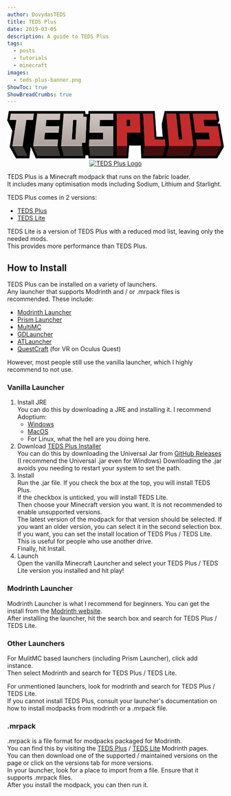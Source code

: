 ```yaml
---
author: DovydasTEDS
title: TEDS Plus
date: 2019-03-05
description: A guide to TEDS Plus
tags:
  - posts
  - tutorials
  - minecraft
images:
  - teds-plus-banner.png
ShowToc: true
ShowBreadCrumbs: true
---
```


<div align="center">
  <a href="https://modrinth.com/modpack/teds-plus">
    <img src="teds-plus-title.png" alt="Logo" height="110">
  </a>
  <br/>
  <a href="https://modrinth.com/modpack/teds-plus">
  <img src="https://cdn.jsdelivr.net/npm/@intergrav/devins-badges@3/assets/cozy/available/modrinth_vector.svg" alt="TEDS Plus Logo" height="56">
  </a>
  <br/>
</div>

TEDS Plus is a Minecraft modpack that runs on the fabric loader.  
It includes many optimisation mods including Sodium, Lithium and Starlight.  

TEDS Plus comes in 2 versions:

- [TEDS Plus](https://modrinth.com/modpack/teds-plus)
- [TEDS Lite](https://modrinth.com/modpack/teds-lite)  

TEDS Lite is a version of TEDS Plus with a reduced mod list, leaving only the needed mods.  
This provides more performance than TEDS Plus.  
  
## How to Install
TEDS Plus can be installed on a variety of launchers.  
Any launcher that supports Modrinth and / or .mrpack files is recommended.
These include:

- [Modrinth Launcher](https://modrinth.com/app)
- [Prism Launcher](https://prismlauncher.org/)
- [MultiMC](https://multimc.org/#Download)
- [GDLauncher](https://gdlauncher.com/)
- [ATLauncher](https://atlauncher.com/)
- [QuestCraft](https://questcraft.org/) (for VR on Oculus Quest)
  
However, most people still use the vanilla launcher, which I highly recommend to not use.

### Vanilla Launcher

1. Install JRE  
   You can do this by downloading a JRE and installing it. I recommend Adoptium:
   - [Windows](https://adoptium.net/temurin/releases/?version=17&package=jre&arch=x64&os=windows)
   - [MacOS](https://adoptium.net/temurin/releases/?version=17&package=jre&arch=x64&os=mac)
   - For Linux, what the hell are you doing here.
2. Download [TEDS Plus Installer](https://github.com/TeamTEDS/teds-plus-installer/releases/latest)  
   You can do this by downloading the Universal Jar from [GitHub Releases](https://github.com/TeamTEDS/teds-plus-installer/releases/latest) (I recommend the Universal .jar even for Windows)  Downloading the .jar avoids you needing to restart your system to set the path.
3. Install  
   Run the .jar file. If you check the box at the top, you will install TEDS Plus.  
   If the checkbox is unticked, you will install TEDS Lite.  
   Then choose your Minecraft version you want. It is not recommended to enable unsupported versions.  
   The latest version of the modpack for that version should be selected. If you want an older version, you can select it in the second selection box.  
   If you want, you can set the install location of TEDS Plus / TEDS Lite. This is useful for people who use another drive.  
   Finally, hit Install.
4. Launch  
   Open the vanilla Minecraft Launcher and select your TEDS Plus / TEDS Lite version you installed and hit play!

### Modrinth Launcher

Modrinth Launcher is what I recommend for beginners. You can get the install from the [Modrinth website](https://modrinth.com/app).  
After installing the launcher, hit the search box and search for TEDS Plus / TEDS Lite.

### Other Launchers

For MulitMC based launchers (including Prism Launcher), click add instance.  
Then select Modrinth and search for TEDS Plus / TEDS Lite.  
  
For unmentioned launchers, look for modrinth and search for TEDS Plus / TEDS Lite.  
If you cannot install TEDS Plus, consult your launcher's documentation on how to install modpacks from modrinth or a .mrpack file.

### .mrpack

.mrpack is a file format for modpacks packaged for Modrinth.  
You can find this by visiting the [TEDS Plus](https://modrinth.com/modpack/teds-plus) / [TEDS Lite](https://modrinth.com/modpack/teds-lite) Modrinth pages.  
You can then download one of the supported / maintained versions on the page or click on the versions tab for more versions.  
In your launcher, look for a place to import from a file. Ensure that it supports .mrpack files.  
After you install the modpack, you can then run it.
